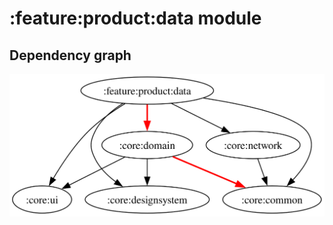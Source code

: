 # :feature:product:data module
## Dependency graph
![Dependency graph](../../../docs/images/graphs/dep_graph_feature_product_data.svg)
